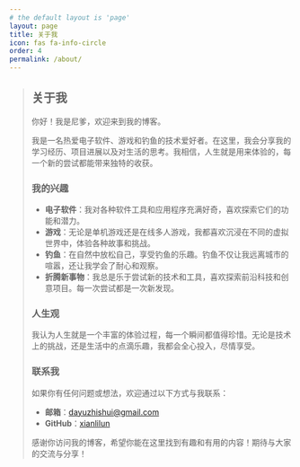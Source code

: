 ```yaml
---
# the default layout is 'page'
layout: page
title: 关于我
icon: fas fa-info-circle
order: 4
permalink: /about/
---
```


> ## 关于我
>
> 你好！我是尼爹，欢迎来到我的博客。
>
> 我是一名热爱电子软件、游戏和钓鱼的技术爱好者。在这里，我会分享我的学习经历、项目进展以及对生活的思考。我相信，人生就是用来体验的，每一个新的尝试都能带来独特的收获。
>
> ### 我的兴趣
>
> - **电子软件**：我对各种软件工具和应用程序充满好奇，喜欢探索它们的功能和潜力。
> - **游戏**：无论是单机游戏还是在线多人游戏，我都喜欢沉浸在不同的虚拟世界中，体验各种故事和挑战。
> - **钓鱼**：在自然中放松自己，享受钓鱼的乐趣。钓鱼不仅让我远离城市的喧嚣，还让我学会了耐心和观察。
> - **折腾新事物**：我总是乐于尝试新的技术和工具，喜欢探索前沿科技和创意项目。每一次尝试都是一次新发现。
>
> ### 人生观
>
> 我认为人生就是一个丰富的体验过程，每一个瞬间都值得珍惜。无论是技术上的挑战，还是生活中的点滴乐趣，我都会全心投入，尽情享受。
>
> ### 联系我
>
> 如果你有任何问题或想法，欢迎通过以下方式与我联系：
>
> - **邮箱**：dayuzhishui@gmail.com
> - **GitHub**：[xianlilun](https://github.com/xianlilun)
>
> 感谢你访问我的博客，希望你能在这里找到有趣和有用的内容！期待与大家的交流与分享！
